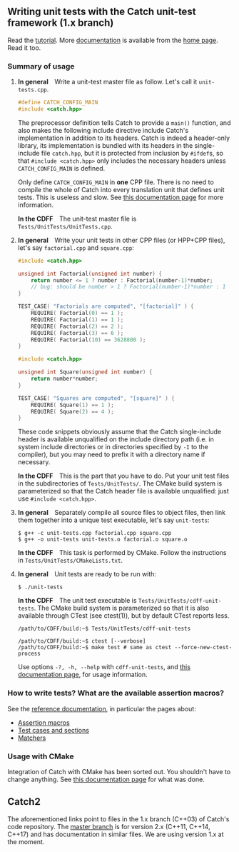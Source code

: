 ## Writing unit tests with the Catch unit-test framework (1.x branch)

Read the [tutorial](https://github.com/catchorg/Catch2/blob/Catch1.x/docs/tutorial.md). More [documentation](https://github.com/catchorg/Catch2/blob/Catch1.x/docs/Readme.md) is available from the [home page](https://github.com/catchorg/Catch2/tree/Catch1.x). Read it too.

### Summary of usage

1. **In general**&emsp;Write a unit-test master file as follow. Let's call it `unit-tests.cpp`.

    ```cpp
    #define CATCH_CONFIG_MAIN
    #include <catch.hpp>
    ```

    The preprocessor definition tells Catch to provide a `main()` function, and also makes the following include directive include Catch's implementation in addition to its headers. Catch is indeed a header-only library, its implementation is bundled with its headers in the single-include file `catch.hpp`, but it is protected from inclusion by `#ifdef`s, so that `#include <catch.hpp>` only includes the necessary headers unless `CATCH_CONFIG_MAIN` is defined.

    Only define `CATCH_CONFIG_MAIN` in **one** CPP file. There is no need to compile the whole of Catch into every translation unit that defines unit tests. This is useless and slow. See [this documentation page](https://github.com/catchorg/Catch2/blob/Catch1.x/docs/slow-compiles.md) for more information.

    **In the CDFF**&emsp;The unit-test master file is `Tests/UnitTests/UnitTests.cpp`.

2. **In general**&emsp;Write your unit tests in other CPP files (or HPP+CPP files), let's say `factorial.cpp` and `square.cpp`:

    ```cpp
    #include <catch.hpp>

    unsigned int Factorial(unsigned int number) {
        return number <= 1 ? number : Factorial(number-1)*number;
        // bug: should be number > 1 ? Factorial(number-1)*number : 1
    }

    TEST_CASE( "Factorials are computed", "[factorial]" ) {
        REQUIRE( Factorial(0) == 1 );
        REQUIRE( Factorial(1) == 1 );
        REQUIRE( Factorial(2) == 2 );
        REQUIRE( Factorial(3) == 6 );
        REQUIRE( Factorial(10) == 3628800 );
    }
    ```

    ```cpp
    #include <catch.hpp>

    unsigned int Square(unsigned int number) {
        return number*number;
    }

    TEST_CASE( "Squares are computed", "[square]" ) {
        REQUIRE( Square(1) == 1 );
        REQUIRE( Square(2) == 4 );
    }
    ```

    These code snippets obviously assume that the Catch single-include header is available unqualified on the include directory path (i.e. in system include directories or in directories specified by `-I` to the compiler), but you may need to prefix it with a directory name if necessary.

    **In the CDFF**&emsp;This is the part that you have to do. Put your unit test files in the subdirectories of `Tests/UnitTests/`. The CMake build system is parameterized so that the Catch header file is available unqualified: just use `#include <catch.hpp>`.

3. **In general**&emsp;Separately compile all source files to object files, then link them together into a unique test executable, let's say `unit-tests`:

    ```shell
    $ g++ -c unit-tests.cpp factorial.cpp square.cpp
    $ g++ -o unit-tests unit-tests.o factorial.o square.o
    ```

    **In the CDFF**&emsp;This task is performed by CMake. Follow the instructions in `Tests/UnitTests/CMakeLists.txt`.

4. **In general**&emsp;Unit tests are ready to be run with:

    ```shell
    $ ./unit-tests
    ```

    **In the CDFF**&emsp;The unit test executable is `Tests/UnitTests/cdff-unit-tests`. The CMake build system is parameterized so that it is also available through CTest (see ctest(1)), but by default CTest reports less.

    ```shell
    /path/to/CDFF/build:~$ Tests/UnitTests/cdff-unit-tests

    /path/to/CDFF/build:~$ ctest [--verbose]
    /path/to/CDFF/build:~$ make test # same as ctest --force-new-ctest-process
    ```

    Use options `-?, -h, --help` with `cdff-unit-tests`, and [this documentation page](https://github.com/catchorg/Catch2/blob/Catch1.x/docs/command-line.md), for usage information.

### How to write tests? What are the available assertion macros?

See the [reference documentation](https://github.com/catchorg/Catch2/blob/Catch1.x/docs/Readme.md), in particular the pages about:

* [Assertion macros](https://github.com/catchorg/Catch2/blob/Catch1.x/docs/assertions.md)
* [Test cases and sections](https://github.com/catchorg/Catch2/blob/Catch1.x/docs/test-cases-and-sections.md)
* [Matchers](https://github.com/catchorg/Catch2/blob/Catch1.x/docs/matchers.md)

### Usage with CMake

Integration of Catch with CMake has been sorted out. You shouldn't have to change anything. See [this documentation page](https://github.com/catchorg/Catch2/blob/Catch1.x/docs/build-systems.md) for what was done.

## Catch2

The aforementioned links point to files in the 1.x branch (C++03) of Catch's code repository. The [master branch](https://github.com/catchorg/Catch2) is for version 2.x (C++11, C++14, C++17) and has documentation in similar files. We are using version 1.x at the moment.
